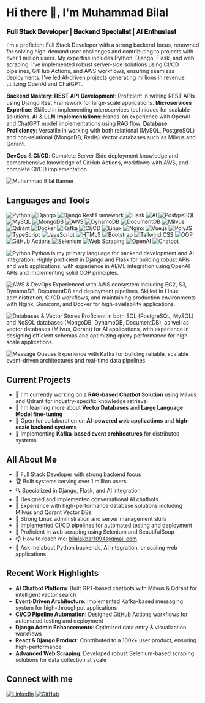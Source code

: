# Hi there 👋, I'm Muhammad Bilal

### 𝐅𝐮𝐥𝐥 𝐒𝐭𝐚𝐜𝐤 𝐃𝐞𝐯𝐞𝐥𝐨𝐩𝐞𝐫 | 𝐁𝐚𝐜𝐤𝐞𝐧𝐝 𝐒𝐩𝐞𝐜𝐢𝐚𝐥𝐢𝐬𝐭 | 𝐀𝐈 𝐄𝐧𝐭𝐡𝐮𝐬𝐢𝐚𝐬𝐭
I'm a proficient Full Stack Developer with a strong backend focus, renowned for solving high-demand user challenges and contributing to projects with over 1 million users. My expertise includes Python, Django, Flask, and web scraping. I've implemented robust server-side solutions using CI/CD pipelines, GitHub Actions, and AWS workflows, ensuring seamless deployments. I've led AI-driven projects generating millions in revenue, utilizing OpenAI and ChatGPT.

𝐁𝐚𝐜𝐤𝐞𝐧𝐝 𝐌𝐚𝐬𝐭𝐞𝐫𝐲:
𝐑𝐄𝐒𝐓 𝐀𝐏𝐈 𝐃𝐞𝐯𝐞𝐥𝐨𝐩𝐦𝐞𝐧𝐭: Proficient in writing REST APIs using Django Rest Framework for large-scale applications.
𝐌𝐢𝐜𝐫𝐨𝐬𝐞𝐫𝐯𝐢𝐜𝐞𝐬 𝐄𝐱𝐩𝐞𝐫𝐭𝐢𝐬𝐞: Skilled in implementing microservices techniques for scalable solutions.
𝐀𝐈 & 𝐋𝐋𝐌 𝐈𝐦𝐩𝐥𝐞𝐦𝐞𝐧𝐭𝐚𝐭𝐢𝐨𝐧𝐬: Hands-on experience with OpenAI and ChatGPT model implementations using RAG flow.
𝐃𝐚𝐭𝐚𝐛𝐚𝐬𝐞 𝐏𝐫𝐨𝐟𝐢𝐜𝐢𝐞𝐧𝐜𝐲: Versatile in working with both relational (MySQL, PostgreSQL) and non-relational (MongoDB, Redis) Vector databases such as Milvus and Qdrant.

𝐃𝐞𝐯𝐎𝐩𝐬 & 𝐂𝐈/𝐂𝐃: Complete Server Side deployment knowledge and comprehensive knowledge of GitHub Actions, workflows with AWS, and complete CI/CD implementation.


![Muhammad Bilal Banner](https://media.licdn.com/dms/image/v2/D4D16AQFo7dXf3hzsEg/profile-displaybackgroundimage-shrink_350_1400/profile-displaybackgroundimage-shrink_350_1400/0/1707920402529?e=1745452800&v=beta&t=4x-x2kCqe_YUK4-qR6JiSIh0RAOBfr4mgSbWMA6lXsk)

## Languages and Tools

![Python](https://img.shields.io/badge/-Python-3776AB?style=flat&logo=python&logoColor=white)
![Django](https://img.shields.io/badge/-Django-092E20?style=flat&logo=django&logoColor=white)
![Django Rest Framework](https://img.shields.io/badge/-Django-092E20?style=flat&logo=django&logoColor=white)
![Flask](https://img.shields.io/badge/-Flask-000000?style=flat&logo=flask&logoColor=white)
![AI](https://img.shields.io/badge/-AI-FF5A5F?style=flat&logo=ai&logoColor=white)
![PostgreSQL](https://img.shields.io/badge/-PostgreSQL-336791?style=flat&logo=postgresql&logoColor=white)
![MySQL](https://img.shields.io/badge/-MySQL-4479A1?style=flat&logo=mysql&logoColor=white)
![MongoDB](https://img.shields.io/badge/-MongoDB-47A248?style=flat&logo=mongodb&logoColor=white)
![AWS](https://img.shields.io/badge/Amazon_AWS-FF9900?style=flat&logo=amazonaws&logoColor=white)
![DynamoDB](https://img.shields.io/badge/-DynamoDB-4053D6?style=flat&logo=amazon-dynamodb&logoColor=white)
![DocumentDB](https://img.shields.io/badge/-DocumentDB-232F3E?style=flat&logo=amazon-aws&logoColor=white)
![Milvus](https://img.shields.io/badge/-Milvus-00A1EA?style=flat&logo=vector-database&logoColor=white)
![Qdrant](https://img.shields.io/badge/-Qdrant-FF4F64?style=flat&logo=vector-database&logoColor=white)
![Docker](https://img.shields.io/badge/-Docker-2496ED?style=flat&logo=docker&logoColor=white)
![Kafka](https://img.shields.io/badge/-Kafka-231F20?style=flat&logo=apache-kafka&logoColor=white)
![CI/CD](https://img.shields.io/badge/-CI/CD-2088FF?style=flat&logo=github-actions&logoColor=white)
![Linux](https://img.shields.io/badge/-Linux-FCC624?style=flat&logo=linux&logoColor=black)
![Nginx](https://img.shields.io/badge/-NGINX-009639?style=flat&logo=nginx&logoColor=white)
![Vue.js](https://img.shields.io/badge/-Vue.js-4FC08D?style=flat&logo=vue-dot-js&logoColor=white)
![PolyJS](https://img.shields.io/badge/-PolyJS-F55247?style=flat&logo=javascript&logoColor=white)
![TypeScript](https://img.shields.io/badge/-TypeScript-3178C6?style=flat&logo=typescript&logoColor=white)
![JavaScript](https://img.shields.io/badge/-JavaScript-F7DF1E?style=flat&logo=javascript&logoColor=black)
![HTML5](https://img.shields.io/badge/-HTML5-E34F26?style=flat&logo=html5&logoColor=white)
![Bootstrap](https://img.shields.io/badge/-Bootstrap-7952B3?style=flat&logo=bootstrap&logoColor=white)
![Tailwind CSS](https://img.shields.io/badge/-Tailwind_CSS-38B2AC?style=flat&logo=tailwind-css&logoColor=white)
![OOP](https://img.shields.io/badge/-OOP-3776AB?style=flat&logo=object-oriented-programming&logoColor=white)
![GitHub Actions](https://img.shields.io/badge/-GitHub_Actions-2088FF?style=flat&logo=github-actions&logoColor=white)
![Selenium](https://img.shields.io/badge/-Selenium-43B02A?style=flat&logo=selenium&logoColor=white)
![Web Scraping](https://img.shields.io/badge/-Web_Scraping-14B8A6?style=flat&logo=scraping&logoColor=white)
![OpenAI](https://img.shields.io/badge/-OpenAI-412991?style=flat&logo=openai&logoColor=white)
![Chatbot](https://img.shields.io/badge/-Chatbot-0066FF?style=flat&logo=chatbot&logoColor=white)

![Python](https://img.shields.io/badge/-Python-3776AB?style=flat&logo=python&logoColor=white) 
Python is my primary language for backend development and AI integration. Highly proficient in Django and Flask for building robust APIs and web applications, with experience in AI/ML integration using OpenAI APIs and implementing solid OOP principles.

![AWS & DevOps](https://img.shields.io/badge/AWS_&_DevOps-FF9900?style=flat&logo=amazonaws&logoColor=white)
Experienced with AWS ecosystem including EC2, S3, DynamoDB, DocumentDB and deployment pipelines. Skilled in Linux administration, CI/CD workflows, and maintaining production environments with Nginx, Gunicorn, and Docker for high-availability applications.

![Databases & Vector Stores](https://img.shields.io/badge/-Databases_&_Vector_Stores-025E8C?style=flat&logo=database&logoColor=white)
Proficient in both SQL (PostgreSQL, MySQL) and NoSQL databases (MongoDB, DynamoDB, DocumentDB), as well as vector databases (Milvus, Qdrant) for AI applications, with experience in designing efficient schemas and optimizing query performance for high-scale applications.

![Message Queues](https://img.shields.io/badge/-Message_Queues-231F20?style=flat&logo=apache-kafka&logoColor=white)
Experience with Kafka for building reliable, scalable event-driven architectures and real-time data pipelines.

## Current Projects

- 🔭 I'm currently working on a **RAG-based Chatbot Solution** using Milvus and Qdrant for industry-specific knowledge retrieval
- 🌱 I'm learning more about **Vector Databases** and **Large Language Model fine-tuning**
- 👯 Open for collaboration on **AI-powered web applications** and **high-scale backend systems**
- 🔄 Implementing **Kafka-based event architectures** for distributed systems

## All About Me

- 💼 Full Stack Developer with strong backend focus
- 🏆 Built systems serving over 1 million users
- 🔍 Specialized in Django, Flask, and AI integration
- 🤖 Designed and implemented conversational AI chatbots
- 🚀 Experience with high-performance database solutions including Milvus and Qdrant Vector DBs
- 🐧 Strong Linux administration and server management skills
- 🔄 Implemented CI/CD pipelines for automated testing and deployment
- 💬 Proficient in web scraping using Selenium and BeautifulSoup
- 📫 How to reach me: [bilalakbar1094@gmail.com](mailto:bilalakbar1094@gmail.com)
- 💬 Ask me about Python backends, AI integration, or scaling web applications

## Recent Work Highlights

- **AI Chatbot Platform**: Built GPT-based chatbots with Milvus & Qdrant for intelligent vector search
- **Event-Driven Architecture**: Implemented Kafka-based messaging system for high-throughput applications
- **CI/CD Pipeline Automation**: Designed GitHub Actions workflows for automated testing and deployment
- **Django Admin Enhancements**: Optimized data entry & visualization workflows
- **React & Django Product**: Contributed to a 100k+ user product, ensuring high-performance
- **Advanced Web Scraping**: Developed robust Selenium-based scraping solutions for data collection at scale

## Connect with me

[![LinkedIn](https://img.shields.io/badge/-Muhammad_Bilal-0077B5?style=flat&logo=linkedin&logoColor=white)](https://www.linkedin.com/in/muhammadb1094/)
[![GitHub](https://img.shields.io/badge/-Muhammadb1094-181717?style=flat&logo=github&logoColor=white)](https://github.com/Muhammadb1094)
